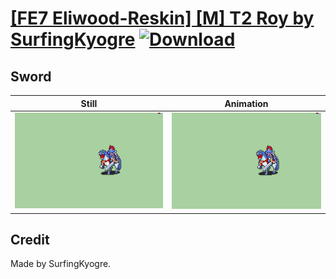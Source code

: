 # [\[FE7 Eliwood-Reskin\] \[M\] T2 Roy by SurfingKyogre](./) [![Download](https://img.shields.io/badge/Download--red?style=social&logo=github)](https://minhaskamal.github.io/DownGit/#/home?url=https://github.com/Klokinator/FE-Repo/tree/main/Battle%20Animations%2FLords%20-%20Vanilla%20and%20Custom%2F%5BFE7%20Eliwood-Reskin%5D%20%5BM%5D%20T2%20Roy%20by%20SurfingKyogre%2F1.%20Sword%20(Binding%20Blade%20Updated))

## Sword

| Still | Animation |
| :---: | :-------: |
| ![Sword still](./Sword_000.png) | ![Sword](./Sword.gif) |

## Credit

Made by SurfingKyogre.
